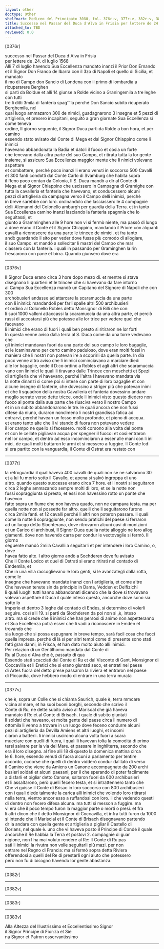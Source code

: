 ```yaml
---
layout: other
doctype: Other
shelfmark: Mediceo del Principato 3080, fol. 376r-v, 377r-v, 382r-v, 383r-v
title: Successo nel Passar del Duca d'Alva in Frisia per lettere de 24 di Luglio 1568
attached_to: TBD
reviewed: 0.0
---
```


[0376r]  
  
  
successo nel Passar del Duca d Alva in Frisia  
per lettere de .24. di luglio 1568  
Alli 7 di luglio havendo Sua Eccellenza mandato inanzi il Prior Don Ernando  
et il Signor Don Franco de Ibarra con il 3zo di Napoli et quello di Sicilia, et mandato  
il mo di Campo don Sancio di Londena con il primo di lombardia a ricuperarere Berghen  
si partì da Boldue et alli 14 giunse a Rolde vicino a Graningemila a tre leghe con tutti  
tre li ditti 3mila di fanteria spag⁀la perché Don Sancio subito ricuperato Berghemila, nel  
qual luogo ammazaron 300 de nimici, guadagnarono 3 insegne et 5 pezzi di  
artiglieria, et presero incapitani, seguitò a gran giornate Sua Eccellenza sì come teneva  
ordine, Il giorno seguente, il Signor Duca partì da Rolde a bon hora, et per camino  
essendo stato avisato dal Conte di Mega et dal Signor Chiappino come li inimici  
havevano abbandonata la Badia et datoli il fuoco et cosia un forte  
che tenevano dalla altra parte del suo Campo, et ritirata tutta la lor gente  
insieme, si assicuro Sua Eccellenza maggior mente che li nimici volevano aspettare  
et combattere, perché poco inanzi li erano venuti in soccorso 500 Cavalli  
et 300 fanti condotti dal Conte Carlo di Svamburg che habita sopra  
il Reno poco contan da Colonia, Il S. Duca mandò a dir al Conte di  
Mega et al Signor Chiappino che uscissero in Campagna di Gramighe con  
tutta la cavalleria et fanteria che havevano, et conducessero alcuni  
pezzi di artiglieria da campagna verso il Campo delli inimici, perché  
in breve sarebbe con loro. ordinandolo che lasciassero le 4 compagnie  
delli Alemanni del Colonello amburgh per guardia della Terra. et in tanto  
Sua Eccellenza camino inanzi lasciando la fanteria spagnnla che lo seguitassi, et  
giunto a Gramminghen alle 9 hore non vi si fermò niente, ma passò di lungo  
a dove erano il Conte et il Signor Chiappino, mandando il Priore con alquanti  
cavalli a riconoscere da una parte le trincee de nimici. et fra tanto  
andò guardando il sito per veder dove fusse più comodo di allogiare,  
il suo Campo. et mandò a sollecitar li mastri del Campo che mar  
ciassero con la fanteria. i quali in passando per Graminghen la rin  
frescarono con pane et birra. Quando giunsero dove era  
  
---  

[0376v]  
  
  
Il Signor Duca erano circa 3 hore dopo mezo dì. et mentre si stava  
disegnano li quartieri et le trincee che si havevano da fare intorno  
al Campo Sua Eccellenza mandò un Capitano del Signore di Napoli che con 300  
archobusieri andasse ad attarcare la scaramuccia da una parte  
con li inimici: mandandoli per farli spalle altri 500 archibusieri  
et ordinò al Colonello Robles detto Monsignor di Billi che con  
li suoi 1000 valloni attaccassi la scaramuccia da una altra parte, et perciò  
rassi di accostarsi più che potesse alle lor trice per vedere quel che facevano  
li inimici che erano di fuori i quali ben presto si ritiraron ne lor forti  
In questa venne aviso dalla terra al S. Duca come da una torre vedevano che  
gli inimici mandavan fuori da una parte del suo campo le loro bagaglie,  
et le icaminavano per certo camino paduloso, dove eran molti fossi in  
maniera che li nostri non potevan ire a scoprirli da quella parte. In dia  
poco venne altro aviso che li inimici cominciavano a marciare diedi  
alle lor bagaglie, onde il D:co ordinò a Robles et agli altri che scaramuccia  
vano con linimici le quali li tiravano dalle Trincee con moschetti et Spezi  
di artiglieria che vi havevano, perché l'altra l havevano mandata via  
la notte dinanzi si come poi si intese con parte di loro bagaglie et con  
alcune insegne di fanterie, che dovessino a striger più che potevan inimi  
et che li squadron della nostra Cavalleria et fanteria dovessino andare  
meglio serrate verso dette tricce. onde li inimici visto questo diedero non  
fuoco al ponte dalla sua parte che riusciva verso il nostro Campo  
et in un subito abbandonarono le tre. le quali ancora che non fussi  
difese da niuno, duraron nondimeno li nostri grandissa fatica ad  
entrarvi, perché havean un fosso molto profondo, et pieno di accqua.  
et erano tanto alte che li vi stando di fuora non potevano vedere  
il lor campo ne quello si facessero. molti corsono alla volta del ponte  
et con le cellate pigliavan acqua per spegner il fuoco: et così entraron  
nel lor campo, et dentro ad esso incominciaron a esser alle mani con li ini  
mici, de quali molti buttaron le armi et si messero a fuggire. Il Conte lod  
si era partito con la vanguardia, il Conte di Ostrat era restato con  
  
---  

[0377r]  
  
  
la retroguardia il qual haveva 400 cavalli de quali non se ne salvarono 30  
et a lui fu morto sotto il Cavallo, et apena si salvò ingroppa di uno  
altro. quando questo successe erano circa 7 hore. et li nostri si seguitaron  
circa 2 leghe ammazando sempre molti di loro, et se la notte non  
fussi sopraggiunta si presto, et essi non havessino rotto un ponte che havevon  
fatto sopra un fiume che non haveva quado, non ne campava testa. ma per  
quella notte non si possette far altro. quelli che li seguitarono furono  
circa 2mila fanti. et 12 cavalli perché li altri non poteron passare. li quali  
come la notte li sopraggiunte, non sendo pratichi del paese si ferraron  
ad un luogo detto Slochterana, dove ritrovaron alcuni cavi di monizioni  
et un Carico di archibusi, Il Signor Duca quella notte alloggio ne loro allog  
giamenti. dove non havendo carra per condur le vectovaglie si fermò. Il giorno  
seguente mandò 2mila Cavalli a seguitarli et per intendere i loro Camino, o, dove  
havea fatto alto. l altro giorno andò a Sochderen dove fu avisato  
Che il Conte Lodco et quel di Ostrati si erano ritirati nel contado di Emdemila, et  
Che in una villa raccoglievano le loro genti, sì le avanzategli dalla rotta, come le  
insegne che havevano mandate inanzi con l artiglieria, et come altre  
Che havevan tenute sin da principio in Dama, Vedden et Delfizichi  
li quali luoghi tutti hanno abbandonati dicendo che la dove si trovavano  
volevan aspettare il Duca il quale inteso questo, ancorche dove sono sia sotto lo  
Imperio et dentro 3 leghe dal contado di Endes, si determino di volerli  
seguire. così alli 19. si partì da Slochderen da poi non si ,è, inteso  
altro. ma si crede che li inimici che han persosi di animo non aspetteranno  
et Sua Eccellenza potrà esser che li vadi a riconoscere in Emden et trovando che  
sia luogo che si possa espugnare in breve tempo, sarà facil cosa che facci  
quella impresa. perché di là sì per altri tempi come di presente sono stati  
fatti gran danni, in Frisca, et han dato molto aiuto alli inimici.  
Per relazion di un Gentilhomo mandato dal Conte di  
Ru al Duca d Alva che è, passato di qua  
Essendo stati scacciati dal Conte di Ru et dal Visconte di Gant, Monsignor di  
Coccavilla et li Eretici che si erano giuntati seco, et entrati nel paese  
di Artes fuora del detto prese passaron la riviera et entraron nel paese  
di Piccardia, dove hebbero modo di entrare in una terra murata  
  
---  

[0377v]  
  
  
che è, sopra un Colle che si chiama Saurich, quale è, terra mmcare  
vicina al mare, et ha suoi buoni borghi, secondo che scrivo il  
Conte di Ru, ne dette subito aviso al Mariscal che già haveva  
mandato il Re et al Conte di Brisach. i quale di subito giuntati  
li soldati che haveano, et molta gente del paese circa il numero di  
ottomila li venno a trovare in un luogo dove feceno condurre alcuni  
pezi di artiglieria da Devilla Amiens et altri luoghi, et incomi  
ciaron a batterli. li inimici uscirono alcuna volta fuori a scara  
mucciare con quelli di fuora, i quali li havevan tolta la comodità di primo  
tersi salvare per la via del Mare. et passare in Inghilterra, secondo che  
era il loro disegno. al fine alli 18 di questo la domenica mattina circa  
le 6. hore, essendo venuti di fuora alcuni a parlamento per tentire  
accordo, occorse che quelli di dentro vidderò condur dal lato di verso  
il Camino che viene da Amiens un Canone accompagnato da 200 archi  
busieri soldati et alcuni paesani, per il che sperando di poter facilmente  
a disfarli et pigliar detto Canone, saltaron fuori da 600 archibusieri  
et li assaltarono, però quelli fecero testa, et si intrattennero tanto che  
Che vi guisse il Conte di Brisac in loro soccorso con 800 archibusieri  
con i quali diede talmente la carica alli inimici che volendo loro ritirarsi  
nella terra, vientro ancor esso a ruffandosi con loro. il che vedendo questi  
di dentro non fecero difesa alcuna. ma tutti si messon a fuggire. ma  
vi era che il poco tempo furon la maggior parte o morti o presi. et fra  
li altri dicon che il detto Monsignor di Coccavilla, et infra tutti furon da 1000  
si intende che il Mariscial et il Conte di Brisach disegnavano partendo  
dr la andare con quella gente et artiglieria a pigliar il Castello di  
Dorlans, nel quale è. uno che vi haveva posto il Principe di Condé il quale  
ancorche il Re habbia la Terra et postovi 2. compagnie di guar  
nigione, non l ha mai voluto rendere al Re: Il Conte di Ru pas  
sati li inimici la rivutra non volle seguitarli più mazi. per non  
entrare nel Regno di Francia: ma si fermò sopra detta Riviera  
offerendosi a quelli del Re di prestarli ogni aiuto che potessero  
però non fu di bisogno havendo lor gente abastanza.  
  
---  

[0382r]  
  
  
  
---  

[0382v]  
  
  
  
---  

[0383r]  
  
  
  
---  

[0383v]  
  
  
Alla Altezza del Illustrissimo et Eccellentissimo Signor  
il Signor Principe di Fior:za et Sie  
na Signor et Patron osservantissimo  
  
---  

